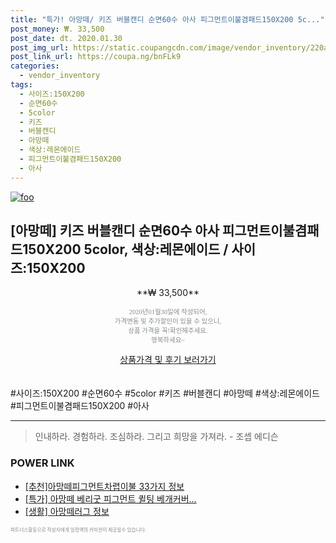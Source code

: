 ```yaml
--- 
title: "특가! 아망떼/ 키즈 버블캔디 순면60수 아사 피그먼트이불겸패드150X200 5c..." 
post_money: ₩. 33,500 
post_date: dt. 2020.01.30 
post_img_url: https://static.coupangcdn.com/image/vendor_inventory/220a/c2b98d337755c0bcf5147a8f63fbc81f31554d8274d4308d2262835aceb6.jpg 
post_link_url: https://coupa.ng/bnFLk9 
categories: 
  - vendor_inventory 
tags: 
  - 사이즈:150X200 
  - 순면60수 
  - 5color 
  - 키즈 
  - 버블캔디 
  - 아망떼 
  - 색상:레몬에이드 
  - 피그먼트이불겸패드150X200 
  - 아사 
--- 
```

[![foo](https://static.coupangcdn.com/image/vendor_inventory/220a/c2b98d337755c0bcf5147a8f63fbc81f31554d8274d4308d2262835aceb6.jpg)](https://coupa.ng/bnFLk9) 

## [아망떼] 키즈 버블캔디 순면60수 아사 피그먼트이불겸패드150X200 5color, 색상:레몬에이드 / 사이즈:150X200 
<p style="text-align: center;">**₩ 33,500**</p> 
<p style="text-align: center;"><span style="color: #898c8f; font-family: Georgia,Times,serif; font-size: 0.75em;">2020년01월30일에 작성되어, <br>가격변동 및 추가할인이 있을 수 있으니,<br> 상품 가격을 꼭!확인해주세요.<br>행복하세요~</span> 
</p>	 
<div markdown="0" style="text-align: center;"><a href="https://coupa.ng/bnFLk9" class="btn btn--success">상품가격 및 후기 보러가기</a></div> 
<br><br> 
  #사이즈:150X200 #순면60수 #5color #키즈 #버블캔디 #아망떼 #색상:레몬에이드 #피그먼트이불겸패드150X200 #아사 
<hr> 

> 인내하라. 경험하라. 조심하라. 그리고 희망을 가져라. - 조셉 에디슨 


### POWER LINK

* <a href="https://blog.naver.com/fasyy4321/221789592180" target="_blank">[추천]아망떼피그먼트차렵이불 33가지 정보</a>
* <a href="https://blog.naver.com/sakai111/221789654676" target="_blank">[특가] 아망떼 베리굿 피그먼트 퀼팅 베개커버...</a>
* <a href="https://blog.naver.com/fash111/221768850512" target="_blank"> [생활] 아망떼러그 정보 </a>

<span style="color: #898c8f; font-family: Georgia,Times,serif; font-size: 0.55em;">파트너스활동으로 작성자에게 일정액의 커미션이 제공될수 있습니다.</span> 
